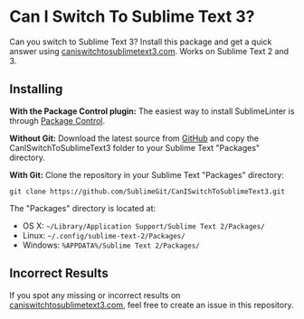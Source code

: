 Can I Switch To Sublime Text 3?
===============================

Can you switch to Sublime Text 3? Install this package and get a quick answer using [caniswitchtosublimetext3.com](http://www.caniswitchtosublimetext3.com). Works on Sublime Text 2 and 3.

Installing
----------
**With the Package Control plugin:** The easiest way to install SublimeLinter is through [Package Control](http://wbond.net/sublime_packages/package_control).

**Without Git:** Download the latest source from [GitHub](https://github.com/SublimeLinter/SublimeLinter) and copy the CanISwitchToSublimeText3 folder to your Sublime Text "Packages" directory.

**With Git:** Clone the repository in your Sublime Text "Packages" directory:

    git clone https://github.com/SublimeGit/CanISwitchToSublimeText3.git

The "Packages" directory is located at:

* OS X: `~/Library/Application Support/Sublime Text 2/Packages/`
* Linux: `~/.config/sublime-text-2/Packages/`
* Windows: `%APPDATA%/Sublime Text 2/Packages/`

Incorrect Results
-----------------
If you spot any missing or incorrect results on [caniswitchtosublimetext3.com](http://www.caniswitchtosublimetext3.com), feel free to create an issue in this repository.
